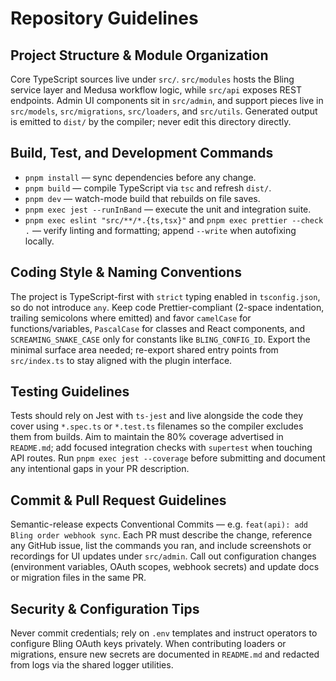 # Repository Guidelines

## Project Structure & Module Organization
Core TypeScript sources live under `src/`. `src/modules` hosts the Bling service layer and Medusa workflow logic, while `src/api` exposes REST endpoints. Admin UI components sit in `src/admin`, and support pieces live in `src/models`, `src/migrations`, `src/loaders`, and `src/utils`. Generated output is emitted to `dist/` by the compiler; never edit this directory directly.

## Build, Test, and Development Commands
- `pnpm install` — sync dependencies before any change.
- `pnpm build` — compile TypeScript via `tsc` and refresh `dist/`.
- `pnpm dev` — watch-mode build that rebuilds on file saves.
- `pnpm exec jest --runInBand` — execute the unit and integration suite.
- `pnpm exec eslint "src/**/*.{ts,tsx}"` and `pnpm exec prettier --check .` — verify linting and formatting; append `--write` when autofixing locally.

## Coding Style & Naming Conventions
The project is TypeScript-first with `strict` typing enabled in `tsconfig.json`, so do not introduce `any`. Keep code Prettier-compliant (2-space indentation, trailing semicolons where emitted) and favor `camelCase` for functions/variables, `PascalCase` for classes and React components, and `SCREAMING_SNAKE_CASE` only for constants like `BLING_CONFIG_ID`. Export the minimal surface area needed; re-export shared entry points from `src/index.ts` to stay aligned with the plugin interface.

## Testing Guidelines
Tests should rely on Jest with `ts-jest` and live alongside the code they cover using `*.spec.ts` or `*.test.ts` filenames so the compiler excludes them from builds. Aim to maintain the 80% coverage advertised in `README.md`; add focused integration checks with `supertest` when touching API routes. Run `pnpm exec jest --coverage` before submitting and document any intentional gaps in your PR description.

## Commit & Pull Request Guidelines
Semantic-release expects Conventional Commits — e.g. `feat(api): add Bling order webhook sync`. Each PR must describe the change, reference any GitHub issue, list the commands you ran, and include screenshots or recordings for UI updates under `src/admin`. Call out configuration changes (environment variables, OAuth scopes, webhook secrets) and update docs or migration files in the same PR.

## Security & Configuration Tips
Never commit credentials; rely on `.env` templates and instruct operators to configure Bling OAuth keys privately. When contributing loaders or migrations, ensure new secrets are documented in `README.md` and redacted from logs via the shared logger utilities.
